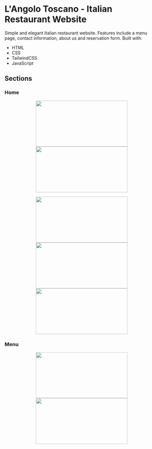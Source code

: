 # L'Angolo Toscano - Italian Restaurant Website
Simple and elegant Italian restaurant website. Features include a menu page, contact information, about us and reservation form. 
Built with:
- HTML
- CSS
- TailwindCSS
- JavaScript

## Sections

### Home

<p align="center">
  <img src="https://github.com/jivkovaviktoria/L-Angolo-Toscano/assets/85957657/4af114f2-0089-42b1-a439-c47062b42742" width="300px" height="150px"/>
  <img src="https://github.com/jivkovaviktoria/L-Angolo-Toscano/assets/85957657/65647414-1f4e-4067-8c2c-cc3879ddfcc5" width="300px" height="150px"/>
</p>

<p align="center">
  <img src="https://github.com/jivkovaviktoria/L-Angolo-Toscano/assets/85957657/13b6933c-b8d1-4010-a206-8e24f29adcb4" width="300px" height="150px"/>
  <img src="https://github.com/jivkovaviktoria/L-Angolo-Toscano/assets/85957657/d8924b52-31cb-4716-b04e-e7099d9e1457" width="300px" height="150px"/>
  <img src="https://github.com/jivkovaviktoria/L-Angolo-Toscano/assets/85957657/58ae5c11-9b3f-49bc-a3f4-6df40b0c9edc" width="300px" height="150px"/>
</p>

### Menu

<p align="center">
  <img src="https://github.com/jivkovaviktoria/L-Angolo-Toscano/assets/85957657/a941fef8-8d5e-4813-b736-010486ea6d4f" width="300px" height="150px"/>
  <img src="https://github.com/jivkovaviktoria/L-Angolo-Toscano/assets/85957657/405e591c-d643-4a9a-a633-6e56e58adf45" width="300px" height="150px"/>
</p>



